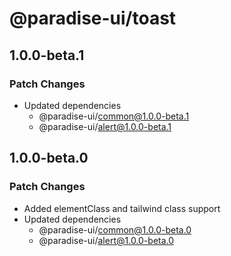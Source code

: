 # @paradise-ui/toast

## 1.0.0-beta.1

### Patch Changes

- Updated dependencies
  - @paradise-ui/common@1.0.0-beta.1
  - @paradise-ui/alert@1.0.0-beta.1

## 1.0.0-beta.0

### Patch Changes

- Added elementClass and tailwind class support
- Updated dependencies
  - @paradise-ui/common@1.0.0-beta.0
  - @paradise-ui/alert@1.0.0-beta.0
